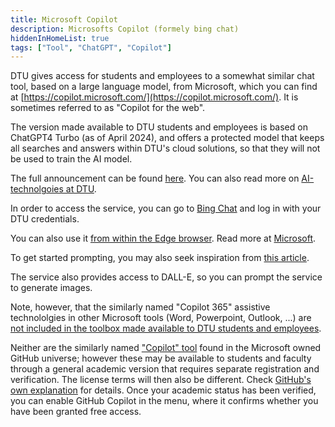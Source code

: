 ```yaml
---
title: Microsoft Copilot
description: Microsofts Copilot (formely bing chat)
hiddenInHomeList: true
tags: ["Tool", "ChatGPT", "Copilot"]
---
```


DTU gives access for students and employees to a somewhat similar chat tool, based on a large language model, 
from Microsoft, which you can find at 
[https://copilot.microsoft.com/](https://copilot.microsoft.com/). It is sometimes referred to as "Copilot for the web".

The version made available to DTU students and employees is based on ChatGPT4 Turbo (as of April 2024), 
and offers a protected model that keeps all searches and answers within DTU's cloud solutions, 
so that they will not be used to train the AI model.

The full announcement can be found [here](https://www.dtu.dk/english/newsarchive/2024/02/dtu-makes-artificial-intelligence-available-to-students). You can also read more on [AI-technolgoies at DTU](https://www.inside.dtu.dk/da/medarbejder/it-og-telefoni/it-politik-og-retningslinjer/ai-paa-dtu).

In order to access the service, you can go to [Bing Chat](https://www.bing.com/chat) and log in with your DTU credentials.

You can also use it [from within the Edge browser](https://www.inside.dtu.dk/da/medarbejder/it-og-telefoni/it-politik-og-retningslinjer/ai-paa-dtu/microsoft-ai/copilot-for-web). 
Read more at [Microsoft](https://www.microsoft.com/da-dk/edge/features/ai?form=MA13FJ).

To get started prompting, you may also seek inspiration from [this article](https://www.inside.dtu.dk/da/medarbejder/it-og-telefoni/it-politik-og-retningslinjer/ai-paa-dtu/prompting-hvordan-skriver-du-til-ai).

The service also provides access to DALL-E, so you can prompt the service to generate images.

Note, however, that the similarly named "Copilot 365" assistive technololgies in other Microsoft tools 
(Word, Powerpoint, Outlook, ...) are [not included in the toolbox made available to DTU students and employees](https://www.inside.dtu.dk/da/medarbejder/it-og-telefoni/it-politik-og-retningslinjer/ai-paa-dtu/microsoft-ai/copilot-365).

Neither are the similarly named ["Copilot" tool](https://education.github.com/experiences/primer_copilot) found in the Microsoft owned GitHub universe; however these may
be available to students and faculty through a general academic version that requires separate registration and 
verification. The license terms will then also be different. Check [GitHub's own explanation](https://docs.github.com/en/billing/managing-billing-for-github-copilot/about-billing-for-github-copilot) for details. Once your academic status has been verified,
you can enable GitHub Copilot in the menu, where it confirms whether you have been granted free access.

